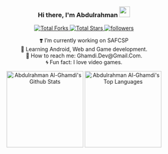 <h3 align="center">
  Hi there, I'm Abdulrahman
   <img src="https://media.giphy.com/media/hvRJCLFzcasrR4ia7z/giphy.gif" width="28">
</h3>

<p align="center">
  <a href="https://github.com/Abdulrahman-AlGhamdi?tab=repositories&sort=stargazers">
    <img 
         alt="Total Forks" 
         title="Total Forks on GitHub" 
         src="https://custom-icon-badges.herokuapp.com/badge/dynamic/json?logo=fork&color=%23E1AD0E&labelColor=C79600&label=Forks&style=for-the-badge&query=%24.forks&url=https://api.github-star-counter.workers.dev/user/Abdulrahman-AlGhamdi"/>
  </a> 
  
  <a href="https://github.com/Abdulrahman-AlGhamdi?tab=repositories&sort=stargazers">
    <img 
         alt="Total Stars" 
         title="Total Stars on GitHub" 
         src="https://custom-icon-badges.herokuapp.com/badge/dynamic/json?logo=star&color=55960c&labelColor=488207&label=Stars&style=for-the-badge&query=%24.stars&url=https://api.github-star-counter.workers.dev/user/Abdulrahman-AlGhamdi"/>
  </a>
  
  <a href="https://github.com/Abdulrahman-AlGhamdi?tab=followers">
    <img 
         alt="followers" 
         title="Follow me on Github" 
         src="https://custom-icon-badges.herokuapp.com/github/followers/Abdulrahman-AlGhamdi?color=236ad3&labelColor=1155ba&style=for-the-badge&logo=person-add&label=Follow&logoColor=white"/>
  </a>
</p>

<p align="center">
  ❣️ I’m currently working on SAFCSP<br>
  🌱 Learning Android, Web and Game development.<br>
  💬 How to reach me: Ghamdi.Dev@Gmail.Com.<br>
  🌀 Fun fact: I love video games.<br>
</p>

<p align="center">
  <img  
       height="200px"
       alt="Abdulrahman Al-Ghamdi's Github Stats" 
       src="https://denvercoder1-github-readme-stats.vercel.app/api/?username=Abdulrahman-AlGhamdi&show_icons=true&count_private=true&theme=react&hide_border=true&bg_color=1F222E&title_color=F85D7F&icon_color=F8D866"/>
<img 
     height="200px"
     alt="Abdulrahman Al-Ghamdi's Top Languages" 
     src="https://github-readme-stats.vercel.app/api/top-langs/?username=Abdulrahman-AlGhamdi&langs_count=8&layout=compact&theme=react&hide_border=true&bg_color=1F222E&title_color=F85D7F&icon_color=F8D866&hide=Jupyter%20Notebook"/>
</p>
